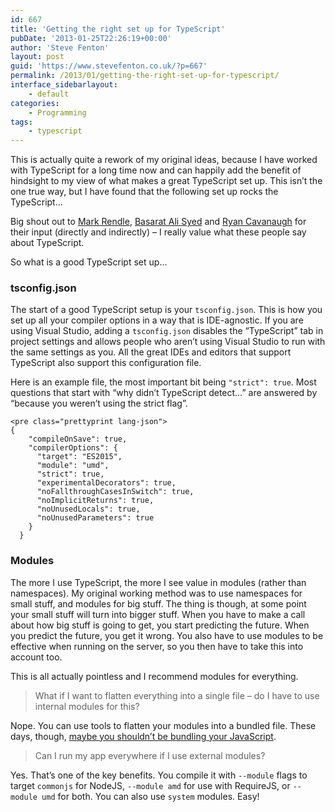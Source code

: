 ```yaml
---
id: 667
title: 'Getting the right set up for TypeScript'
pubDate: '2013-01-25T22:26:19+00:00'
author: 'Steve Fenton'
layout: post
guid: 'https://www.stevefenton.co.uk/?p=667'
permalink: /2013/01/getting-the-right-set-up-for-typescript/
interface_sidebarlayout:
    - default
categories:
    - Programming
tags:
    - typescript
---
```


This is actually quite a rework of my original ideas, because I have worked with TypeScript for a long time now and can happily add the benefit of hindsight to my view of what makes a great TypeScript set up. This isn’t the one true way, but I have found that the following set up rocks the TypeScript…

Big shout out to [Mark Rendle](https://blog.rendle.io/), [Basarat Ali Syed](https://github.com/basarat) and [Ryan Cavanaugh](http://social.msdn.microsoft.com/profile/ryan%20%20cavanaugh/) for their input (directly and indirectly) – I really value what these people say about TypeScript.

So what is a good TypeScript set up…

### tsconfig.json

The start of a good TypeScript setup is your `tsconfig.json`. This is how you set up all your compiler options in a way that is IDE-agnostic. If you are using Visual Studio, adding a `tsconfig.json` disables the “TypeScript” tab in project settings and allows people who aren’t using Visual Studio to run with the same settings as you. All the great IDEs and editors that support TypeScript also support this configuration file.

Here is an example file, the most important bit being `"strict": true`. Most questions that start with “why didn’t TypeScript detect…” are answered by “because you weren’t using the strict flag”.

```
<pre class="prettyprint lang-json">
{
    "compileOnSave": true,
    "compilerOptions": {
      "target": "ES2015",
      "module": "umd",
      "strict": true,
      "experimentalDecorators": true,
      "noFallthroughCasesInSwitch": true,
      "noImplicitReturns": true,
      "noUnusedLocals": true,
      "noUnusedParameters": true
    }
  }
```

### Modules

The more I use TypeScript, the more I see value in modules (rather than namespaces). My original working method was to use namespaces for small stuff, and modules for big stuff. The thing is though, at some point your small stuff will turn into bigger stuff. When you have to make a call about how big stuff is going to get, you start predicting the future. When you predict the future, you get it wrong. You also have to use modules to be effective when running on the server, so you then have to take this into account too.

This is all actually pointless and I recommend modules for everything.

> What if I want to flatten everything into a single file – do I have to use internal modules for this?

Nope. You can use tools to flatten your modules into a bundled file. These days, though, [maybe you shouldn’t be bundling your JavaScript](https://www.stevefenton.co.uk/2017/10/continuous-delivery-javascript-bundling/).

> Can I run my app everywhere if I use external modules?

Yes. That’s one of the key benefits. You compile it with `--module` flags to target `commonjs` for NodeJS, `--module amd` for use with RequireJS, or `--module umd` for both. You can also use `system` modules. Easy!